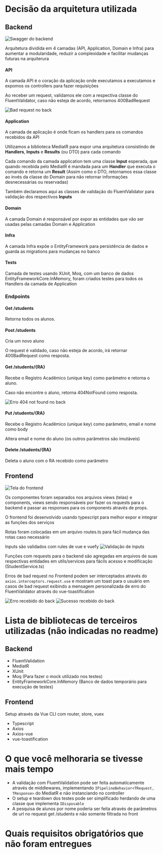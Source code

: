 # Decisão da arquitetura utilizada

## Backend

![Swagger do backend](/mockups/back_end.png)

Arquitetura dividida em 4 camadas (API, Application, Domain e Infra) para aumentar a modularidade, reduzir a complexidade e facilitar mudanças futuras na arquiterura

#### API

A camada API é o coração da aplicação onde executamos a executamos e expomos os controllers para fazer requisições

Ao receber um request, validamos ele com a respectiva classe do FluentValidator, caso não esteja de acordo, retornamos 400BadRequest

![Bad request no back](/mockups/erro_validacao_back.png)

#### Application

A camada de aplicação é onde ficam os handlers para os comandos recebidos da API

Utilizamos a biblioteca MediatR para expor uma arquitetura consistindo de **Handlers**, **Inputs** e **Results** (ou DTO) para cada comando

Cada comando da camada application tem uma classe **Input** esperada, que quando recebida pelo MediatR é mandada para um **Handler** que executa o comando e retorna um **Result** (Assim como o DTO, retornamos essa classe ao invés da classe do Domain para não retornar informações desnecessárias ou reservadas)

Também declaramos aqui as classes de validação do FluentValidator para validação dos respectivos **Inputs**

#### Domain

A camada Domain é responsável por expor as entidades que vão ser usadas pelas camadas Domain e Application

#### Infra

A camada Infra expõe o EntityFramework para persistência de dados e guarda as migrations para mudanças no banco

#### Tests

Camada de testes usando XUnit, Moq, com um banco de dados EntityFrameworkCore.InMemory, foram criados testes para todos os Handlers da camada de Application

### Endpoints

#### Get /students

Retorna todos os alunos.

#### Post /students

Cria um novo aluno

O request é validado, caso não esteja de acordo, irá retornar 400BadRequest como resposta.

#### Get /students/{RA}

Recebe o Registro Acadêmico (unique key) como parâmetro e retorna o aluno.

Caso não encontre o aluno, retorna 404NotFound como resposta.

![Erro 404 not found no back](/mockups/erro_notfound_back.png)

#### Put /students/{RA}

Recebe o Registro Acadêmico (unique key) como parâmetro, email e nome como body

Altera email e nome do aluno (os outros parâmetros são imutáveis)

#### Delete /students/{RA}

Deleta o aluno com o RA recebido como parâmetro

## Frontend

![Tela do frontend](/mockups/front_end.png)

Os componentes foram separados nos arquivos views (telas) e components, views sendo responsáveis por fazer os requests para o backend e passar as responses para os components através de props.

O frontend foi desenvolvido usando typescript para melhor expor e integrar as funções dos serviços

Rotas foram colocadas em um arquivo routes.ts para fácil mudança das rotas caso necessário

Inputs são validados com rules de vue e vuefy
![Validação de inputs](/mockups/erro_validacao.png)

Funções com requests para o backend são agregadas em arquivos de suas respectivas entidades em utils/services para fácils acesso e modificação (StudentService.ts)

Erros de bad request no Frontend podem ser interceptados através do `axios.interceptors.request.use` e mostram um toast para o usuário em casos de bad request exibindo a mensagem personalizada de erro do FluentValidator através do vue-toastification

![Erro recebido do back](/mockups/erro_ra.png)
![Sucesso recebido do back](/mockups/criado_sucesso.png)

# Lista de bibliotecas de terceiros utilizadas (não indicadas no readme)

## Backend

- FluentValidation
- MediatR
- XUnit
- Moq (Para fazer o mock utilizado nos testes)
- EntityFrameworkCore.InMemory (Banco de dados temporário para execução de testes)

## Frontend

Setup através da Vue CLI com router, store, vuex

- Typescript
- Axios
- Axios-vue
- vue-toastification

# O que você melhoraria se tivesse mais tempo

- A validação com FluentValidation pode ser feita automaticamente através de middlewares, implementando `IPipelineBehavior<TRequest, TResponse>` do MediatR e não instanciando no controller
- O setup e teardown dos testes pode ser simplificado herdando de uma classe que implementa `IDisposable`
- A pesquisa de alunos por nome poderia ser feita através de parâmetros de url no request get /students e não somente filtrada no front

# Quais requisitos obrigatórios que não foram entregues

